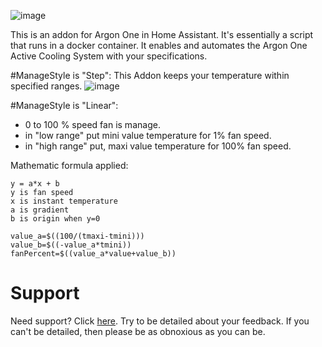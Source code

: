 ![image](https://raw.githubusercontent.com/adamoutler/HassOSArgonOneAddon/main/gitResources/activecooling.jpg)

This is an addon for Argon One in Home Assistant.
It's essentially a script that runs in a docker container.
It enables and automates the Argon One Active Cooling System with your specifications.

#ManageStyle is "Step":
This Addon keeps your temperature within specified ranges.
![image](https://raw.githubusercontent.com/adamoutler/HassOSArgonOneAddon/main/gitResources/FanRangeExplaination.png)

#ManageStyle is "Linear":
- 0 to 100 % speed fan is manage. 
- in "low range" put mini value temperature for 1% fan speed. 
- in "high range" put, maxi value temperature for 100% fan speed.

Mathematic formula applied:
    
    y = a*x + b
    y is fan speed
    x is instant temperature
    a is gradient 
    b is origin when y=0

    value_a=$((100/(tmaxi-tmini)))
    value_b=$((-value_a*tmini))
    fanPercent=$((value_a*value+value_b))



# Support
Need support? Click [here](https://community.home-assistant.io/t/argon-one-active-cooling-addon/262598/8).
Try to be detailed about your feedback.
If you can't be detailed, then please be as obnoxious as you can be.
